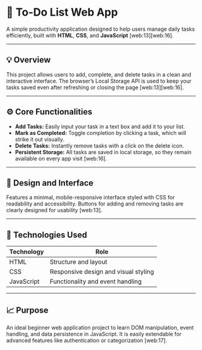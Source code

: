 # 📝 To-Do List Web App

A simple productivity application designed to help users manage daily tasks efficiently, built with **HTML**, **CSS**, and **JavaScript** [web:13][web:16].

---

## 💡 Overview

This project allows users to add, complete, and delete tasks in a clean and interactive interface. The browser’s Local Storage API is used to keep your tasks saved even after refreshing or closing the page [web:13][web:16].

---

## ⚙️ Core Functionalities

- **Add Tasks:** Easily input your task in a text box and add it to your list.
- **Mark as Completed:** Toggle completion by clicking a task, which will strike it out visually.
- **Delete Tasks:** Instantly remove tasks with a click on the delete icon.
- **Persistent Storage:** All tasks are saved in local storage, so they remain available on every app visit [web:16].

---

## 🎨 Design and Interface

Features a minimal, mobile-responsive interface styled with CSS for readability and accessibility. Buttons for adding and removing tasks are clearly designed for usability [web:13].

---

## 🧠 Technologies Used

| Technology    | Role                                           |
|---------------|-----------------------------------------------|
| HTML          | Structure and layout                          |
| CSS           | Responsive design and visual styling          |
| JavaScript    | Functionality and event handling              |

---

## 📈 Purpose

An ideal beginner web application project to learn DOM manipulation, event handling, and data persistence in JavaScript. It is easily extendable for advanced features like authentication or categorization [web:17].
